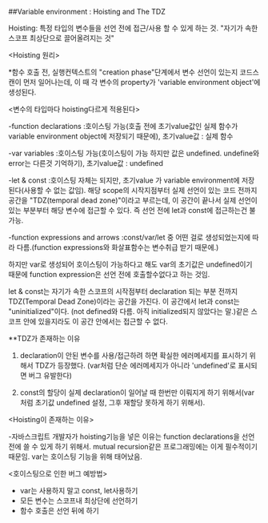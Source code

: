 ##Variable environment : Hoisting and The TDZ

Hoisting: 특정 타입의 변수들을 선언 전에 접근/사용 할 수 있게 하는 것. "자기가 속한 스코프
최상단으로 끌어올려지는 것"

<Hoisting 원리>

\*함수 호출 전, 실행컨텍스트의 "creation phase"단계에서 변수 선언이 있는지 코드스캔이 먼저 일어나는데, 이 때 각 변수의 property가 'variable environment object'에 생성된다.

<변수의 타입마다 hoisting다르게 적용된다>

-function declarations
:호이스팅 가능(호출 전에 초기value값인 실제 함수가 variable environment object에 저장되기 때문에), 초기value값 : 실제 함수

-var variables
:호이스팅 가능(호이스팅이 가능 하지만 값은 undefined. undefine와 error는 다른것 기억하기), 초기value값 : undefined

-let & const
:호이스팅 자체는 되지만, 초기value <uninitialized>가 variable environment에 저장된다(사용할 수 없는 값임). 해당 scope의 시작지점부터 실제 선언이 있는 코드 전까지 공간을 "TDZ(temporal dead zone)"이라고 부르는데, 이 공간이 끝나서 실제 선언이 있는 부분부터 해당 변수에 접근할 수 있다. 즉 선언 전에 let과 const에 접근하는건 불가능.

-function expressions and arrows
:const/var/let 중 어떤 걸로 생성되었는지에 따라 다름.(function expressions와 화살표함수는 변수취급 받기 때문에.)

하지만 var로 생성되어 호이스팅이 가능하다고 해도 var의 초기값은 undefined이기 때문에 function expression은 선언 전에 호출할수없다고 하는 것임.

<TDZ>
let & const는 자기가 속한 스코프의 시작점부터 declaration 되는 부분 전까지 TDZ(Temporal Dead Zone)이라는
공간을 가진다. 이 공간에서 let과 const는 "uninitialized"이다. (not defined와 다름. 아직 initialized되지 않았다는 말.)같은 스코프 안에 있을지라도 이 공간 안에서는 접근할 수 없다.

\*\*TDZ가 존재하는 이유

1. declaration이 안된 변수를 사용/접근하려 하면 확실한 에러메세지를 표시하기 위해서 TDZ가 등장했다.
   (var처럼 단순 에러메세지가 아니라 'undefined'로 표시되면 버그 유발한다)

2. const의 할당이 실제 declaration이 일어날 때 한번만 이뤄지게 하기 위해서(var처럼 초기값 undefined 설정, 그후 재할당 못하게 하기 위해서).

<Hoisting이 존재하는 이유>

-자바스크립트 개발자가 hoisting기능을 넣은 이유는 function declarations을 선언 전에 쓸 수 있게 하기 위해서. mutual recursion같은 프로그래밍에는 이게 필수적이기 때문임.
var는 호이스팅 기능을 위해 태어났음.

<호이스팅으로 인한 버그 예방법>

- var는 사용하지 말고 const, let사용하기
- 모든 변수는 스코프내 최상단에 선언하기
- 함수 호출은 선언 뒤에 하기

